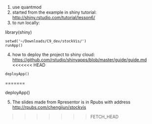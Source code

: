 1. use quantmod 
2. started from the example in shiny tutorial: http://shiny.rstudio.com/tutorial/lesson6/
3. to run locally:

library(shiny)
```{r}
setwd('~/Downloads/C9_dev/stockVis/')
runApp()
```

4. how to deploy the project to shiny cloud: https://github.com/rstudio/shinyapps/blob/master/guide/guide.md 
<<<<<<< HEAD
```{r}
deployApp()
```
=======

deployApp()

5. The slides made from Rpresentor is in Rpubs with address http://rpubs.com/chengjiun/stockvis
 
>>>>>>> FETCH_HEAD

